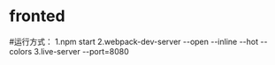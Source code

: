 # fronted


#运行方式：
1.npm start
2.webpack-dev-server --open --inline --hot --colors
3.live-server --port=8080